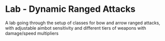 # Lab - Dynamic Ranged Attacks
 A lab going through the setup of classes for bow and arrow ranged attacks, with adjustable aimbot sensitivity and different tiers of weapons with damage/speed multipliers
